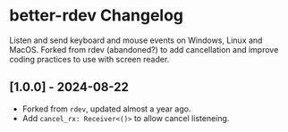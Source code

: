 # better-rdev Changelog

Listen and send keyboard and mouse events on Windows, Linux and MacOS. Forked from rdev (abandoned?) to add cancellation and improve coding practices to use with screen reader.

## [1.0.0] - 2024-08-22

- Forked from `rdev`, updated almost a year ago.
- Add `cancel_rx: Receiver<()>` to allow cancel listeneing.
